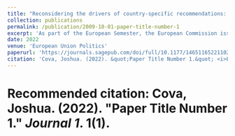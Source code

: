 ```yaml
---
title: "Reconsidering the drivers of country-specific recommendations: The Commission's ideological preferences on wage policies"
collection: publications
permalink: /publication/2009-10-01-paper-title-number-1
excerpt: 'As part of the European Semester, the European Commission issues country-specific recommendations for all member states. I contribute to the literature on this political instrument, by considering the determinants of recommendations calling for greater wage moderation and enhanced cost competitiveness. For the most part, research on European economic governance has either understood the European Commission as a politicized and ‘ideological’ institution or as a de-politicized, technocratic actor. My analysis shows that the European Commission's ideological preferences on labour markets and wage bargaining institutions are more convincing predictors than explanations based on economic indicators. By testing a series of multilevel models, I find that irrespective of developments in competitiveness, countries with stronger social actors are more likely to be recipients of country-specific recommendations calling for wage restraint.'
date: 2022
venue: 'European Union Politics'
paperurl: 'https://journals.sagepub.com/doi/full/10.1177/14651165221102696'
citation: 'Cova, Joshua. (2022). &quot;Paper Title Number 1.&quot; <i>European Union Politics 1</i>. 1(1).'
---
```


# Recommended citation: Cova, Joshua. (2022). "Paper Title Number 1." <i>Journal 1</i>. 1(1).